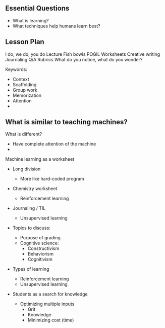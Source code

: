 ## Essential Questions

- What is learning?
- What techniques help humans learn best?

## Lesson Plan

I do, we do, you do
Lecture
Fish bowls
POGIL
Worksheets
Creative writing
Journaling
Q/A
Rubrics
What do you notice, what do you wonder?


Keywords:
- Context
- Scaffolding
- Group work
- Memorization
- Attention
-

What is similar to teaching machines?
- 
What is different?
- Have complete attention of the machine
- 

Machine learning as a worksheet

- Long division
    - More like hard-coded program
- Chemistry worksheet
    - Reinforcement learning
- Journaling / TIL
    - Unsupervised learning



- Topics to discuss:
    - Purpose of grading
    - Cognitive science:
        - Constructivism
        - Behaviorism
        - Cognitivism
- Types of learning
    - Reinforcement learning
    - Unsupervised learning
- Students as a search for knowledge
    - Optimizing multiple inputs
        - Grit
        - Knowledge
        - Minimizing cost (time)